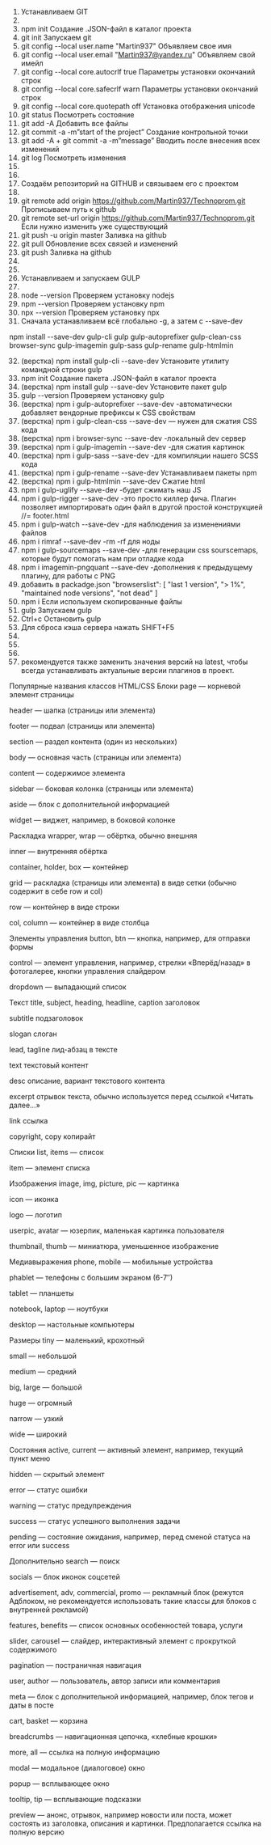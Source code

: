 1. Устанавливаем GIT
2.
3. npm init Создание .JSON-файл в каталог проекта
4. git init Запускаем git
5. git config --local user.name "Martin937" Объявляем свое имя
6. git config --local user.email "Martin937@yandex.ru" Объявляем свой имейл
7. git config --local core.autocrlf true Параметры установки окончаний строк
8. git config --local core.safecrlf warn Параметры установки окончаний строк
9. git config --local core.quotepath off Установка отображения unicode
10. git status Посмотреть состояние
11. git add -A Добавить все файлы
12. git commit -a -m”start of the project” Создание контрольной точки
13. git add -A + git commit -a -m”message” Вводить после внесения всех изменений
14. git log Посмотреть изменения
15.
16.
17. Создаём репозиторий на GITHUB и связываем его с проектом
18.
19. git remote add origin https://github.com/Martin937/Technoprom.git Прописываем путь к github
20. git remote set-url origin https://github.com/Martin937/Technoprom.git Если нужно изменить уже существующий
21. git push -u origin master Заливка на github
22. git pull Обновление всех связей и изменений
23. git push Заливка на github
24.
25.
26. Устанавливаем и запускаем GULP
27.
28. node --version Проверяем установку nodejs
29. npm --version Проверяем установку npm
30. npx --version Проверяем установку npx
31. Сначала устанавливаем всё глобально -g, а затем с --save-dev

npm install --save-dev gulp-cli gulp gulp-autoprefixer gulp-clean-css browser-sync gulp-imagemin gulp-sass gulp-rename gulp-htmlmin

32. (верстка) npm install gulp-cli --save-dev Установите утилиту командной строки gulp
33. npm init Создание пакета .JSON-файл в каталог проекта
34. (верстка) npm install gulp --save-dev Установите пакет gulp
35. gulp --version Проверяем установку gulp
36. (верстка) npm i gulp-autoprefixer --save-dev -автоматически добавляет вендорные префиксы к CSS свойствам
37. (верстка) npm i gulp-clean-css --save-dev — нужен для сжатия CSS кода
38. (верстка) npm i browser-sync --save-dev -локальный dev сервер
39. (верстка) npm i gulp-imagemin --save-dev -для сжатия картинок
40. (верстка) npm i gulp-sass --save-dev -для компиляции нашего SCSS кода
41. (верстка) npm i gulp-rename --save-dev Устанавливаем пакеты npm
42. (верстка) npm i gulp-htmlmin --save-dev Сжатие html
43. npm i gulp-uglify --save-dev -будет сжимать наш JS
44. npm i gulp-rigger --save-dev -это просто киллер фича. Плагин позволяет импортировать один файл в другой простой конструкцией //= footer.html
45. npm i gulp-watch --save-dev -для наблюдения за изменениями файлов
46. npm i rimraf --save-dev -rm -rf для ноды
47. npm i gulp-sourcemaps --save-dev -для генерации css sourscemaps, которые будут помогать нам при отладке кода
48. npm i imagemin-pngquant --save-dev -дополнения к предыдущему плагину, для работы с PNG
49. добавить в packadge.json
    "browserslist": [
    "last 1 version",
    "> 1%",
    "maintained node versions",
    "not dead"
    ]
50. npm i Если используем скопированные файлы
51. gulp Запускаем gulp
52. Ctrl+c Остановить gulp
53. Для сброса кэша сервера нажать SHIFT+F5
54.
55.
56.
57. рекомендуется также заменить значения версий на latest, чтобы всегда устанавливать актуальные версии плагинов в проект.

Популярные названия классов HTML/CSS
Блоки
page — корневой элемент страницы

header — шапка (страницы или элемента)

footer — подвал (страницы или элемента)

section — раздел контента (один из нескольких)

body — основная часть (страницы или элемента)

content — содержимое элемента

sidebar — боковая колонка (страницы или элемента)

aside — блок с дополнительной информацией

widget — виджет, например, в боковой колонке

Раскладка
wrapper, wrap — обёртка, обычно внешняя

inner — внутренняя обёртка

container, holder, box — контейнер

grid — раскладка (страницы или элемента) в виде сетки (обычно содержит в себе row и col)

row — контейнер в виде строки

col, column — контейнер в виде столбца

Элементы управления
button, btn — кнопка, например, для отправки формы

control — элемент управления, например, стрелки «Вперёд/назад» в фотогалерее, кнопки управления слайдером

dropdown — выпадающий список

Текст
title, subject, heading, headline, caption заголовок

subtitle подзаголовок

slogan слоган

lead, tagline лид-абзац в тексте

text текстовый контент

desc описание, вариант текстового контента

excerpt отрывок текста, обычно используется перед ссылкой «Читать далее…»

link ссылка

copyright, copy копирайт

Списки
list, items — список

item — элемент списка

Изображения
image, img, picture, pic — картинка

icon — иконка

logo — логотип

userpic, avatar — юзерпик, маленькая картинка пользователя

thumbnail, thumb — миниатюра, уменьшенное изображение

Медиавыражения
phone, mobile — мобильные устройства

phablet — телефоны с большим экраном (6-7″)

tablet — планшеты

notebook, laptop — ноутбуки

desktop — настольные компьютеры

Размеры
tiny — маленький, крохотный

small — небольшой

medium — средний

big, large — большой

huge — огромный

narrow — узкий

wide — широкий

Состояния
active, current — активный элемент, например, текущий пункт меню

hidden — скрытый элемент

error — статус ошибки

warning — статус предупреждения

success — статус успешного выполнения задачи

pending — состояние ожидания, например, перед сменой статуса на error или success

Дополнительно
search — поиск

socials — блок иконок соцсетей

advertisement, adv, commercial, promo — рекламный блок (режутся Адблоком, не рекомендуется использовать такие классы для блоков с внутренней рекламой)

features, benefits — список основных особенностей товара, услуги

slider, carousel — слайдер, интерактивный элемент с прокруткой содержимого

pagination — постраничная навигация

user, author — пользователь, автор записи или комментария

meta — блок с дополнительной информацией, например, блок тегов и даты в посте

cart, basket — корзина

breadcrumbs — навигационная цепочка, «хлебные крошки»

more, all — ссылка на полную информацию

modal — модальное (диалоговое) окно

popup — всплывающее окно

tooltip, tip — всплывающие подсказки

preview — анонс, отрывок, например новости или поста, может состоять из заголовка, описания и картинки. Предполагается ссылка на полную версию
